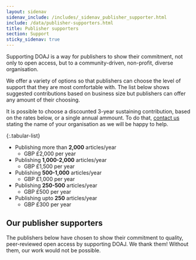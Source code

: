 ```yaml
---
layout: sidenav
sidenav_include: /includes/_sidenav_publisher_supporter.html
include: /data/publisher-supporters.html
title: Publisher supporters
section: Support
sticky_sidenav: true
---
```


Supporting DOAJ is a way for publishers to show their commitment, not only to open access, but to a community-driven, non-profit, diverse organisation.

We offer a variety of options so that publishers can choose the level of support that they are most comfortable with. The list below shows suggested contributions based on business size but publishers can offer any amount of their choosing.

It is possible to choose a discounted 3-year sustaining contribution, based on the rates below, or a single annual ammount. To do that, [contact us](mailto:feedback@doaj.org) stating the name of your organisation as we will be happy to help.

{:.tabular-list}
- Publishing more than **2,000** articles/year
  - GBP £2,000 per year
- Publishing **1,000-2,000** articles/year
  - GBP £1,500 per year  
- Publishing **500-1,000** articles/year
  - GBP £1,000 per year
- Publishing **250-500** articles/year
  - GBP £500 per year
- Publishing upto **250** articles/year
  - GBP £300 per year

## Our publisher supporters

The publishers below have chosen to show their commitment to quality, peer-reviewed open access by supporting DOAJ. We thank them! Without them, our work would not be possible.
